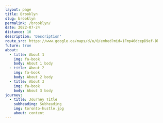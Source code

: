 ```yaml
---
layout: page
title: Brooklyn
slug: brooklyn
permalink: /brooklyn/
date: 2022-07-24
distance: 10
description: 'Description'
route_src: https://www.google.ca/maps/d/u/0/embed?mid=1Fmp46dcepD9ef-DkFQ_AD8-zzTgi20-J
future: true
about:
  - title: About 1
    img: fa-book
    body: About 1 body
  - title: About 2
    img: fa-book
    body: About 2 body
  - title: About 3
    img: fa-book
    body: About 3 body
journey:
  - title: Journey Title
    subheading: Subheading
    img: toronto-hustle.jpg
    about: content
---
```

